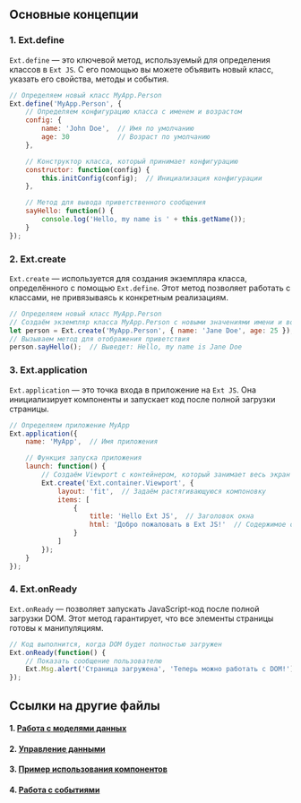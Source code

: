 ## Основные концепции

### 1. Ext.define

`Ext.define` — это ключевой метод, используемый для определения классов в `Ext JS`. С его помощью вы можете объявить новый класс, указать его свойства, методы и события.

```javascript
// Определяем новый класс MyApp.Person
Ext.define('MyApp.Person', {
    // Определяем конфигурацию класса с именем и возрастом
    config: {
        name: 'John Doe',  // Имя по умолчанию
        age: 30            // Возраст по умолчанию
    },

    // Конструктор класса, который принимает конфигурацию
    constructor: function(config) {
        this.initConfig(config);  // Инициализация конфигурации
    },

    // Метод для вывода приветственного сообщения
    sayHello: function() {
        console.log('Hello, my name is ' + this.getName());
    }
});
```

### 2. Ext.create

`Ext.create` — используется для создания экземпляра класса, определённого с помощью `Ext.define`. Этот метод позволяет работать с классами, не привязываясь к конкретным реализациям.

```javascript
// Определяем новый класс MyApp.Person
// Создаём экземпляр класса MyApp.Person с новыми значениями имени и возраста
let person = Ext.create('MyApp.Person', { name: 'Jane Doe', age: 25 });
// Вызываем метод для отображения приветствия
person.sayHello();  // Выведет: Hello, my name is Jane Doe
```

### 3. Ext.application

`Ext.application` — это точка входа в приложение на `Ext JS`. Она инициализирует компоненты и запускает код после полной загрузки страницы.

```javascript
// Определяем приложение MyApp
Ext.application({
    name: 'MyApp',  // Имя приложения

    // Функция запуска приложения
    launch: function() {
        // Создаём Viewport с контейнером, который занимает весь экран
        Ext.create('Ext.container.Viewport', {
            layout: 'fit',  // Задаём растягивающуюся компоновку
            items: [
                {
                    title: 'Hello Ext JS',  // Заголовок окна
                    html: 'Добро пожаловать в Ext JS!'  // Содержимое окна
                }
            ]
        });
    }
});
```

### 4. Ext.onReady

`Ext.onReady` — позволяет запускать JavaScript-код после полной загрузки DOM. Этот метод гарантирует, что все элементы страницы готовы к манипуляциям.

```javascript
// Код выполнится, когда DOM будет полностью загружен
Ext.onReady(function() {
    // Показать сообщение пользователю
    Ext.Msg.alert('Страница загружена', 'Теперь можно работать с DOM!');
});
```
## Ссылки на другие файлы

#### 1. [Работа с моделями данных](./model.md)
#### 2. [Управление данными](./store.md)
#### 3. [Пример использования компонентов](./components.md)
#### 4. [Работа с событиями](./events.md)